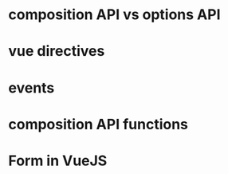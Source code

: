 # composition API vs options API 
# vue directives
# events
# composition API functions
# Form in VueJS